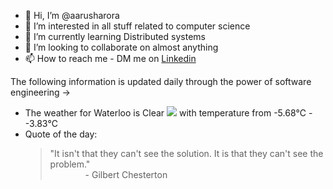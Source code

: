 - 👋 Hi, I’m @aarusharora
- 👀 I’m interested in all stuff related to computer science
- 🌱 I’m currently learning Distributed systems
- 💞️ I’m looking to collaborate on almost anything
- 📫 How to reach me - DM me on [Linkedin](https://www.linkedin.com/in/aarusharora789/)

The following information is updated daily through the power of software engineering ->
- The weather for Waterloo is Clear ![](https://openweathermap.org/img/wn/01d.png) with temperature from -5.68℃ - -3.83℃
- Quote of the day:  
	> "It isn't that they can't see the solution. It is that they can't see the problem."  
	> &emsp;&emsp;&emsp;&emsp;- Gilbert Chesterton
